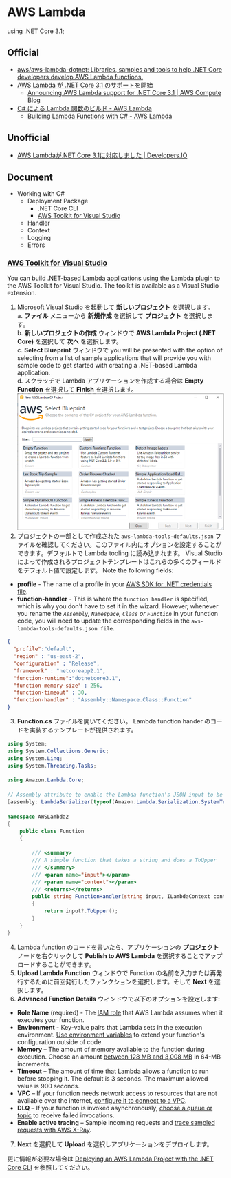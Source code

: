 # AWS Lambda

using .NET Core 3.1;

## Official
- [aws/aws-lambda-dotnet: Libraries, samples and tools to help .NET Core developers develop AWS Lambda functions.](https://github.com/aws/aws-lambda-dotnet)
- [AWS Lambda が .NET Core 3.1 のサポートを開始](https://aws.amazon.com/jp/about-aws/whats-new/2020/03/aws-lambda-now-supports-net-core-3-1/)
  - [Announcing AWS Lambda support for .NET Core 3.1 | AWS Compute Blog](https://aws.amazon.com/jp/blogs/compute/announcing-aws-lambda-supports-for-net-core-3-1/)
- [C# による Lambda 関数のビルド - AWS Lambda](https://docs.aws.amazon.com/ja_jp/lambda/latest/dg/lambda-csharp.html)
  - [Building Lambda Functions with C# - AWS Lambda](https://docs.aws.amazon.com/lambda/latest/dg/lambda-csharp.html)

## Unofficial
- [AWS Lambdaが.NET Core 3.1に対応しました | Developers.IO](https://dev.classmethod.jp/articles/lambda-support-dotnet-core-31/)

## Document
- Working with C#
  - Deployment Package
    - .NET Core CLI
    - [AWS Toolkit for Visual Studio](#aws-toolkit-for-visual-studio)
  - Handler
  - Context
  - Logging
  - Errors

### [AWS Toolkit for Visual Studio](https://docs.aws.amazon.com/lambda/latest/dg/csharp-package-toolkit.html)
You can build .NET-based Lambda applications using the Lambda plugin to the AWS Toolkit for Visual Studio. The toolkit is available as a Visual Studio extension.

1. Microsoft Visual Studio を起動して **新しいプロジェクト** を選択します。  
  a. **ファイル** メニューから **新規作成** を選択して **プロジェクト** を選択します。  
  b. **新しいプロジェクトの作成** ウィンドウで **AWS Lambda Project (.NET Core)** を選択して **次へ** を選択します。  
  c. **Select Blueprint** ウィンドウで you will be presented with the option of selecting from a list of sample applications that will provide you with sample code to get started with creating a .NET-based Lambda application.  
  d. スクラッチで Lambda アプリケーションを作成する場合は **Empty Function** を選択して **Finish** を選択します。  
  ![](img/select-blueprint.png "Select Bluprint")
2. プロジェクトの一部として作成された `aws-lambda-tools-defaults.json` ファイルを確認してください。このファイル内にオプションを設定することができます。デフォルトで Lambda tooling に読み込まれます。 Visual Studio によって作成されるプロジェクトテンプレートはこれらの多くのフィールドをデフォルト値で設定します。 Note the following fields:
  * **profile** - The name of a profile in your [AWS SDK for .NET credentials file](https://docs.aws.amazon.com/sdk-for-net/latest/developer-guide/net-dg-config-creds.html).
  * **function-handler** - This is where the `function handler` is specified, which is why you don't have to set it in the wizard. However, whenever you rename the *`Assembly`, `Namespace`, `Class` or `Function`* in your function code, you will need to update the corresponding fields in the `aws-lambda-tools-defaults.json file`.
  ```json
  {
    "profile":"default",
    "region" : "us-east-2",
    "configuration" : "Release",
    "framework" : "netcoreapp2.1",
    "function-runtime":"dotnetcore3.1",
    "function-memory-size" : 256,
    "function-timeout" : 30,
    "function-handler" : "Assembly::Namespace.Class::Function" 
  }
  ```
3. **Function.cs** ファイルを開いてください。 Lambda function hander のコードを実装するテンプレートが提供されます。  
```cs
using System;
using System.Collections.Generic;
using System.Linq;
using System.Threading.Tasks;

using Amazon.Lambda.Core;

// Assembly attribute to enable the Lambda function's JSON input to be converted into a .NET class.
[assembly: LambdaSerializer(typeof(Amazon.Lambda.Serialization.SystemTextJson.LambdaJsonSerializer))]

namespace AWSLambda2
{
    public class Function
    {
        
        /// <summary>
        /// A simple function that takes a string and does a ToUpper
        /// </summary>
        /// <param name="input"></param>
        /// <param name="context"></param>
        /// <returns></returns>
        public string FunctionHandler(string input, ILambdaContext context)
        {
            return input?.ToUpper();
        }
    }
}
```
4. Lambda function のコードを書いたら、アプリケーションの **プロジェクト** ノードを右クリックして **Publish to AWS Lambda** を選択することでアップロードすることができます。
5. **Upload Lambda Function** ウィンドウで Function の名前を入力または再発行するために前回発行したファンクションを選択します。そして **Next** を選択します。
6. **Advanced Function Details** ウィンドウで以下のオプションを設定します:
* **Role Name** (required) - The [IAM role](https://docs.aws.amazon.com/lambda/latest/dg/lambda-intro-execution-role.html) that AWS Lambda assumes when it executes your function.
* **Environment** - Key-value pairs that Lambda sets in the execution environment. [Use environment variables](https://docs.aws.amazon.com/lambda/latest/dg/configuration-envvars.html) to extend your function's configuration outside of code.
* **Memory** – The amount of memory available to the function during execution. Choose an amount [between 128 MB and 3,008 MB](https://docs.aws.amazon.com/lambda/latest/dg/gettingstarted-limits.html) in 64-MB increments.
* **Timeout** – The amount of time that Lambda allows a function to run before stopping it. The default is 3 seconds. The maximum allowed value is 900 seconds.
* **VPC** – If your function needs network access to resources that are not available over the internet, [configure it to connect to a VPC](https://docs.aws.amazon.com/lambda/latest/dg/configuration-vpc.html).
* **DLQ** – If your function is invoked asynchronously, [choose a queue or topic](https://docs.aws.amazon.com/lambda/latest/dg/invocation-async.html#dlq) to receive failed invocations.
* **Enable active tracing** – Sample incoming requests and [trace sampled requests with AWS X-Ray](https://docs.aws.amazon.com/lambda/latest/dg/lambda-x-ray.html).
7. **Next** を選択して **Upload** を選択しアプリケーションをデプロイします。

更に情報が必要な場合は [Deploying an AWS Lambda Project with the .NET Core CLI](https://docs.aws.amazon.com/toolkit-for-visual-studio/latest/user-guide/lambda-cli-publish.html) を参照してください。
